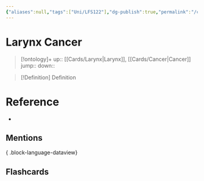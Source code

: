 ```yaml
---
{"aliases":null,"tags":["Uni/LFS122"],"dg-publish":true,"permalink":"/cards/larynx-cancer/","dgPassFrontmatter":true}
---
```


# Larynx Cancer

> [!ontology]+
> up:: [[Cards/Larynx\|Larynx]], [[Cards/Cancer\|Cancer]]
> jump:: 
> down:: 

> [!Definition] Definition

# Reference

- 

## Mentions


{ .block-language-dataview}

## Flashcards